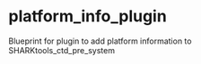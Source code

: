 # platform_info_plugin
Blueprint for plugin to add platform information to SHARKtools_ctd_pre_system
